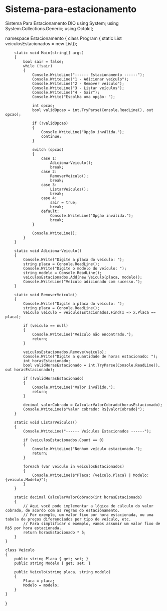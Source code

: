 # Sistema-para-estacionamento
Sistema Para Estacionamento DIO 
using System;
using System.Collections.Generic;
using Octokit;

namespace Estacionamento
{
    class Program
    {
        static List<Veiculo> veiculosEstacionados = new List<Veiculo>();

        static void Main(string[] args)
        {
            bool sair = false;
            while (!sair)
            {
                Console.WriteLine("------ Estacionamento ------");
                Console.WriteLine("1 - Adicionar veículo");
                Console.WriteLine("2 - Remover veículo");
                Console.WriteLine("3 - Listar veículos");
                Console.WriteLine("4 - Sair");
                Console.Write("Escolha uma opção: ");

                int opcao;
                bool validOpcao = int.TryParse(Console.ReadLine(), out opcao);

                if (!validOpcao)
                {
                    Console.WriteLine("Opção inválida.");
                    continue;
                }

                switch (opcao)
                {
                    case 1:
                        AdicionarVeiculo();
                        break;
                    case 2:
                        RemoverVeiculo();
                        break;
                    case 3:
                        ListarVeiculos();
                        break;
                    case 4:
                        sair = true;
                        break;
                    default:
                        Console.WriteLine("Opção inválida.");
                        break;
                }

                Console.WriteLine();
            }
        }

        static void AdicionarVeiculo()
        {
            Console.Write("Digite a placa do veículo: ");
            string placa = Console.ReadLine();
            Console.Write("Digite o modelo do veículo: ");
            string modelo = Console.ReadLine();
            veiculosEstacionados.Add(new Veiculo(placa, modelo));
            Console.WriteLine("Veículo adicionado com sucesso.");
        }

        static void RemoverVeiculo()
        {
            Console.Write("Digite a placa do veículo: ");
            string placa = Console.ReadLine();
            Veiculo veiculo = veiculosEstacionados.Find(x => x.Placa == placa);

            if (veiculo == null)
            {
                Console.WriteLine("Veículo não encontrado.");
                return;
            }

            veiculosEstacionados.Remove(veiculo);
            Console.Write("Digite a quantidade de horas estacionado: ");
            int horasEstacionado;
            bool validHorasEstacionado = int.TryParse(Console.ReadLine(), out horasEstacionado);

            if (!validHorasEstacionado)
            {
                Console.WriteLine("Valor inválido.");
                return;
            }

            decimal valorCobrado = CalcularValorCobrado(horasEstacionado);
            Console.WriteLine($"Valor cobrado: R${valorCobrado}");
        }

        static void ListarVeiculos()
        {
            Console.WriteLine("------ Veículos Estacionados ------");

            if (veiculosEstacionados.Count == 0)
            {
                Console.WriteLine("Nenhum veículo estacionado.");
                return;
            }

            foreach (var veiculo in veiculosEstacionados)
            {
                Console.WriteLine($"Placa: {veiculo.Placa} | Modelo: {veiculo.Modelo}");
            }
        }

        static decimal CalcularValorCobrado(int horasEstacionado)
        {
            // Aqui você pode implementar a lógica de cálculo do valor cobrado, de acordo com as regras do estacionamento.
            // Por exemplo, um valor fixo por hora estacionada, ou uma tabela de preços diferenciados por tipo de veículo, etc.
            // Para simplificar o exemplo, vamos assumir um valor fixo de R$5 por hora estacionada.
            return horasEstacionado * 5;
        }
    }

    class Veiculo
    {
        public string Placa { get; set; }
        public string Modelo { get; set; }

        public Veiculo(string placa, string modelo)
        {
            Placa = placa;
            Modelo = modelo;
        }
    }
}
